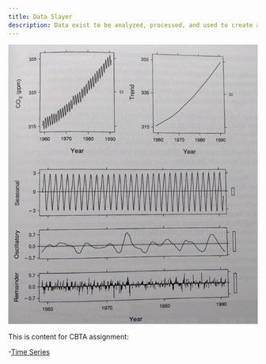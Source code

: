 ```yaml
---
title: Data Slayer
description: Data exist to be analyzed, processed, and used to create answers. 
---
```


![My Picture](/mypics/ClevelandTimeSeriesDecomposition.jpg)

This is content for CBTA assignment:

-[Time Series](/timeseries/index.md)

